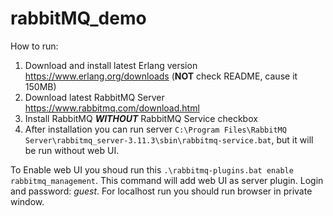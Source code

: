 # rabbitMQ_demo

How to run:
1. Download and install latest Erlang version https://www.erlang.org/downloads (**NOT** check README, cause it 150MB)
2. Download latest RabbitMQ Server https://www.rabbitmq.com/download.html
3. Install RabbitMQ ***WITHOUT*** RabbitMQ Service checkbox
4. After installation you can run server `C:\Program Files\RabbitMQ Server\rabbitmq_server-3.11.3\sbin\rabbitmq-service.bat`, but it will be run without web UI.

To Enable web UI you shoud run this `.\rabbitmq-plugins.bat enable rabbitmq_management`. This command will add web UI as server plugin. Login and password: 
*guest*.
For localhost run you should run browser in private window.
